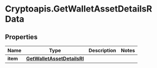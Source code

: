 # Cryptoapis.GetWalletAssetDetailsRData

## Properties

Name | Type | Description | Notes
------------ | ------------- | ------------- | -------------
**item** | [**GetWalletAssetDetailsRI**](GetWalletAssetDetailsRI.md) |  | 


